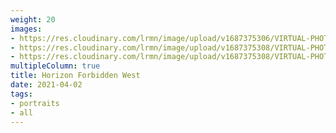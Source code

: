 ```yaml
---
weight: 20
images:
- https://res.cloudinary.com/lrmn/image/upload/v1687375306/VIRTUAL-PHOTOGRAPHY/hfw/lrmn-aloy_52_vj8gfk.jpg
- https://res.cloudinary.com/lrmn/image/upload/v1687375308/VIRTUAL-PHOTOGRAPHY/hfw/lrmn-aloy_53_hqrdko.jpg
- https://res.cloudinary.com/lrmn/image/upload/v1687375308/VIRTUAL-PHOTOGRAPHY/hfw/lrmn-aloy_54_brha5f.jpg
multipleColumn: true
title: Horizon Forbidden West
date: 2021-04-02
tags:
- portraits
- all
---
```

